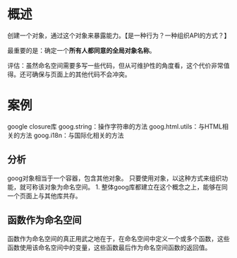 # 概述
创建一个对象，通过这个对象来暴露能力。【是一种行为？一种组织API的方式？】

最重要的是：确定一个**所有人都同意的全局对象名称**。

评估：虽然命名空间需要多写一些代码，但从可维护性的角度看，这个代价非常值得。还可确保与页面上的其他代码不会冲突。
# 案例
google closure库
goog.string：操作字符串的方法
goog.html.utils：与HTML相关的方法
goog.i18n：与国际化相关的方法

## 分析
goog对象相当于一个容器，包含其他对象。
只要使用对象，以这种方式来组织功能，就可称该对象为命名空间。
	1. 整体goog库都建立在这个概念之上，能够在同一个页面上与其他库共存。

## 函数作为命名空间
函数作为命名空间的真正用武之地在于，在命名空间中定义一个或多个函数，这些函数使用该命名空间中的变量，这些函数最后作为命名空间函数的返回值。
